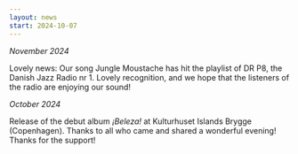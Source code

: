 ```yaml
---
layout: news
start: 2024-10-07
---
```

_November 2024_

Lovely news: Our song Jungle Moustache has hit the playlist of DR P8, the Danish Jazz Radio nr 1. Lovely recognition, and we hope that the listeners of the radio are enjoying our sound!

_October 2024_

Release of the debut album _¡Beleza!_ at Kulturhuset Islands Brygge (Copenhagen). Thanks to all who came and shared a wonderful evening! Thanks for the support!